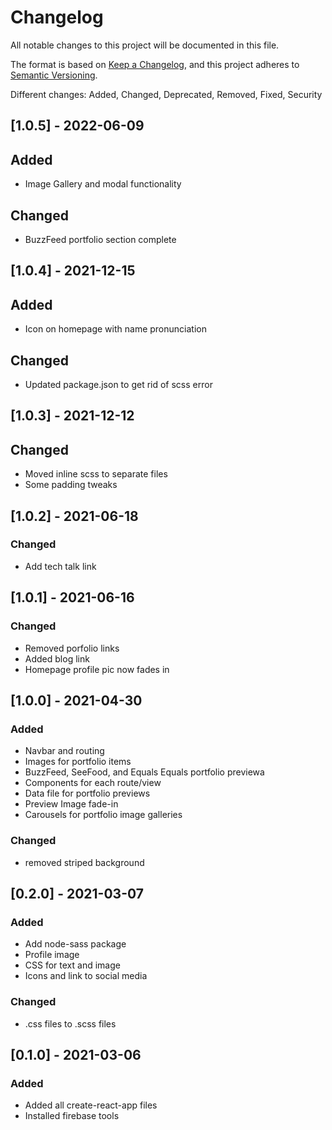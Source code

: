# Changelog

All notable changes to this project will be documented in this file.

The format is based on [Keep a Changelog](https://keepachangelog.com/en/1.0.0/),
and this project adheres to [Semantic Versioning](https://semver.org/spec/v2.0.0.html).

Different changes: Added, Changed, Deprecated, Removed, Fixed, Security

## [1.0.5] - 2022-06-09
## Added
- Image Gallery and modal functionality
## Changed
- BuzzFeed portfolio section complete

## [1.0.4] - 2021-12-15
## Added
- Icon on homepage with name pronunciation
## Changed
- Updated package.json to get rid of scss error

## [1.0.3] - 2021-12-12
## Changed
- Moved inline scss to separate files
- Some padding tweaks

## [1.0.2] - 2021-06-18
### Changed
- Add tech talk link

## [1.0.1] - 2021-06-16
### Changed
- Removed porfolio links
- Added blog link
- Homepage profile pic now fades in

## [1.0.0] - 2021-04-30
### Added
- Navbar and routing
- Images for portfolio items
- BuzzFeed, SeeFood, and Equals Equals portfolio previewa
- Components for each route/view
- Data file for portfolio previews
- Preview Image fade-in
- Carousels for portfolio image galleries

### Changed
- removed striped background

## [0.2.0] - 2021-03-07

### Added
- Add node-sass package
- Profile image
- CSS for text and image
- Icons and link to social media

### Changed
- .css files to .scss files

## [0.1.0] - 2021-03-06
### Added

- Added all create-react-app files
- Installed firebase tools